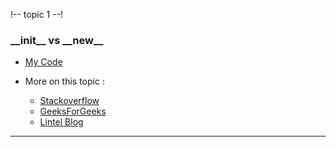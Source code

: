 !-- topic 1 --! 

<h3> __init__ vs __new__ </h3>

- <a href="/practice_1_init_new.py">My Code</a> 

- More on this topic : 

    - <a href="https://stackoverflow.com/questions/674304/why-is-init-always-called-after-new">Stackoverflow</a>
    - <a href="https://www.geeksforgeeks.org/__new__-in-python/">GeeksForGeeks</a>
    - <a href="https://howto.lintel.in/python-__new__-magic-method-explained/">Lintel Blog</a> 


<hr>
 